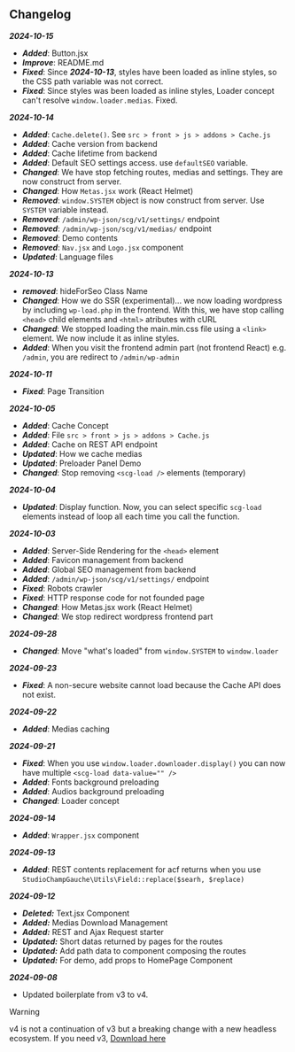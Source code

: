 ## Changelog

***2024-10-15***
- ***Added***: Button.jsx
- ***Improve***: README.md
- ***Fixed***: Since ***2024-10-13***, styles have been loaded as inline styles, so the CSS path variable was not correct.
- ***Fixed***: Since styles was been loaded as inline styles, Loader concept can't resolve `window.loader.medias`. Fixed.


***2024-10-14***
- ***Added***: `Cache.delete()`. See `src > front > js > addons > Cache.js`
- ***Added***: Cache version from backend
- ***Added***: Cache lifetime from backend
- ***Added***: Default SEO settings access. use `defaultSEO` variable.
- ***Changed***: We have stop fetching routes, medias and settings. They are now construct from server.
- ***Changed***: How `Metas.jsx` work (React Helmet)
- ***Removed***: `window.SYSTEM` object is now construct from server. Use `SYSTEM` variable instead.
- ***Removed***: `/admin/wp-json/scg/v1/settings/` endpoint
- ***Removed***: `/admin/wp-json/scg/v1/medias/` endpoint
- ***Removed***: Demo contents
- ***Removed***: `Nav.jsx` and `Logo.jsx` component
- ***Updated***: Language files


***2024-10-13***
- ***removed***: hideForSeo Class Name
- ***Changed***: How we do SSR (experimental)... we now loading wordpress by including `wp-load.php` in the frontend. With this, we have stop calling `<head>` child elements and `<html>` atributes with cURL
- ***Changed***: We stopped loading the main.min.css file using a `<link>` element. We now include it as inline styles.
- ***Added***: When you visit the frontend admin part (not frontend React) e.g. `/admin`, you are redirect to `/admin/wp-admin`



***2024-10-11***
- ***Fixed***: Page Transition

***2024-10-05***
- ***Added***: Cache Concept
- ***Added***: File `src > front > js > addons > Cache.js`
- ***Added***: Cache on REST API endpoint
- ***Updated***: How we cache medias
- ***Updated***: Preloader Panel Demo
- ***Changed***: Stop removing `<scg-load />` elements (temporary)


***2024-10-04***
- ***Updated***: Display function. Now, you can select specific `scg-load` elements instead of loop all each time you call the function.


***2024-10-03***

- ***Added***: Server-Side Rendering for the `<head>` element
- ***Added***: Favicon management from backend
- ***Added***: Global SEO management from backend
- ***Added***: `/admin/wp-json/scg/v1/settings/` endpoint
- ***Fixed***: Robots crawler
- ***Fixed***: HTTP response code for not founded page
- ***Changed***: How Metas.jsx work (React Helmet)
- ***Changed***: We stop redirect wordpress frontend part


***2024-09-28***

- ***Changed***: Move "what's loaded" from `window.SYSTEM` to `window.loader`


***2024-09-23***

- ***Fixed***: A non-secure website cannot load because the Cache API does not exist.


***2024-09-22***

- ***Added***: Medias caching


***2024-09-21***

- ***Fixed***: When you use `window.loader.downloader.display()` you can now have multiple `<scg-load data-value="" />`
- ***Added***: Fonts background preloading
- ***Added***: Audios background preloading
- ***Changed***: Loader concept


***2024-09-14***

- ***Added***: `Wrapper.jsx` component


***2024-09-13***

- ***Added***: REST contents replacement for acf returns when you use `StudioChampGauche\Utils\Field::replace($searh, $replace)`


***2024-09-12***

- ***Deleted:*** Text.jsx Component
- ***Added:*** Medias Download Management
- ***Added:*** REST and Ajax Request starter
- ***Updated:*** Short datas returned by pages for the routes 
- ***Updated:*** Add path data to component composing the routes 
- ***Updated:*** For demo, add props to HomePage Component


***2024-09-08***

- Updated boilerplate from v3 to v4.

> [!WARNING]
> v4 is not a continuation of v3 but a breaking change with a new headless ecosystem. If you need v3, [Download here](https://archives.champgauche.studio/wordpress-boilerplate-v3.zip)